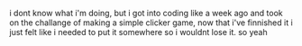 i dont know what i'm doing, but i got into coding like a week ago and took on the challange of making a simple clicker game, now that i've finnished it i just felt like i needed to put it somewhere so i wouldnt lose it. 
so yeah
